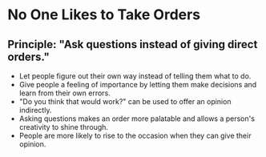 # No One Likes to Take Orders #  

## Principle: "Ask questions instead of giving direct orders." ##  

- Let people figure out their own way instead of telling them what to do.  
- Give people a feeling of importance by letting them make decisions and learn from their own errors.  
- "Do you think that would work?" can be used to offer an opinion indirectly.  
- Asking questions makes an order more palatable and allows a person's creativity to shine through.  
- People are more likely to rise to the occasion when they can give their opinion.  
